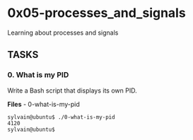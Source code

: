 # 0x05-processes_and_signals


Learning about processes and signals

## TASKS


### 0. What is my PID

Write a Bash script that displays its own PID.

**Files** - 0-what-is-my-pid
```
sylvain@ubuntu$ ./0-what-is-my-pid
4120
sylvain@ubuntu$
```
